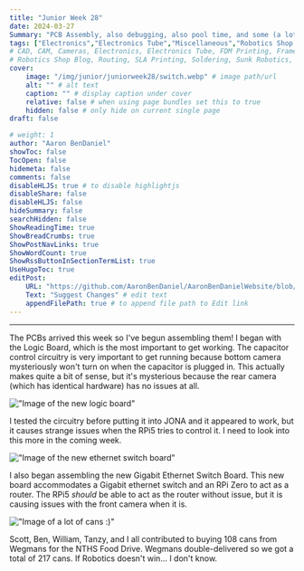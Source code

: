 ```yaml
---
title: "Junior Week 28"
date: 2024-03-27
Summary: "PCB Assembly, also debugging, also pool time, and some (a lot of) cans"
tags: ["Electronics","Electronics Tube","Miscellaneous","Robotics Shop Blog","Sunk Robotics"]
# CAD, CAM, Cameras, Electronics, Electronics Tube, FDM Printing, Frame, General CAD, Laser Cutting, Manufacturing, Milling, Miscellaneous, PCB Design,
# Robotics Shop Blog, Routing, SLA Printing, Soldering, Sunk Robotics, Water-Jet Cutting, Watts Water Plaque, General CAD, Machinist's Jack, Turning
cover:
    image: "/img/junior/juniorweek28/switch.webp" # image path/url
    alt: "" # alt text
    caption: "" # display caption under cover
    relative: false # when using page bundles set this to true
    hidden: false # only hide on current single page
draft: false

# weight: 1
author: "Aaron BenDaniel"
showToc: false
TocOpen: false
hidemeta: false
comments: false
disableHLJS: true # to disable highlightjs
disableShare: false
disableHLJS: false
hideSummary: false
searchHidden: false
ShowReadingTime: true
ShowBreadCrumbs: true
ShowPostNavLinks: true
ShowWordCount: true
ShowRssButtonInSectionTermList: true
UseHugoToc: true
editPost:
    URL: "https://github.com/AaronBenDaniel/AaronBenDanielWebsite/blob/main/content"
    Text: "Suggest Changes" # edit text
    appendFilePath: true # to append file path to Edit link
---
```


---

The PCBs arrived this week so I've begun assembling them! I began with the Logic Board, which is the most important to get working. The capacitor control circuitry is very important to get running because bottom camera mysteriously won't turn on when the capacitor is plugged in. This actually makes quite a bit of sense, but it's mysterious because the rear camera (which has identical hardware) has no issues at all.

!["Image of the new logic board"](/img/junior/juniorweek28/logic.webp)

I tested the circuitry before putting it into JONA and it appeared to work, but it causes strange issues when the RPi5 tries to control it. I need to look into this more in the coming week.

!["Image of the new ethernet switch board"](/img/junior/juniorweek28/switch.webp)

I also began assembling the new Gigabit Ethernet Switch Board. This new board accommodates a Gigabit ethernet switch and an RPi Zero to act as a router. The RPi5 *should* be able to act as the router without issue, but it is causing issues with the front camera when it is.

!["Image of a lot of cans :)"](/img/junior/juniorweek28/cans.webp)

Scott, Ben, William, Tanzy, and I all contributed to buying 108 cans from Wegmans for the NTHS Food Drive. Wegmans double-delivered so we got a total of 217 cans. If Robotics doesn't win... I don't know.